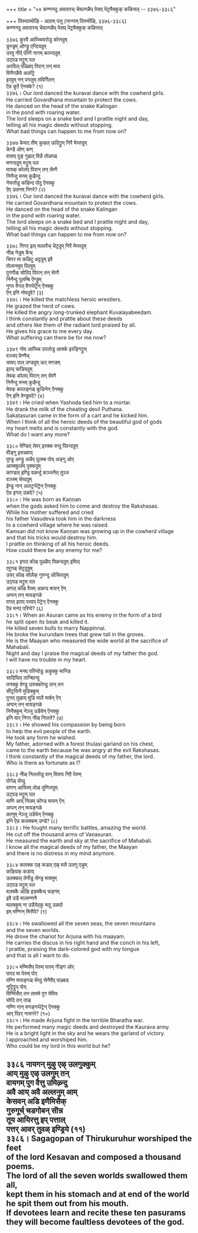 +++
title = "०४ कण्णनदु अवतारच् चॆयल्गळैप् पेसप् पॆट्रमैक्कुक् कळित्तल् -- ३३७६-३३८६"

+++
तिरुवाय्मॊऴि - आऱाम् पत्तु (नान्गाम् तिरुमॊऴि, ३३७६-३३८६)  
कण्णनदु अवतारच् चॆयल्गळैप् पेसप् पॆट्रमैक्कुक् कळित्तल्  

३३७६ कुरवै आय्च्चियरोडु कोत्तदुम्  
कुण्ड्रम् ऒण्ड्रु एन्दियदुम्  
उरवु नीर्प् पॊय्गै नागम् काय्न्ददुम्  
उट्पड मट्रुम् पल  
अरविल् पळ्ळिप् पिरान् तन् माय  
विनैगळैये अलट्रि  
इरवुम् नन् पगलुम् तविर्गिलन्  
ऎन्न कुऱै ऎनक्के? (१)  
३३७६। Our lord danced the kuravai dance with the cowherd girls.  
He carried Govardhana mountain to protect the cows.  
He danced on the head of the snake Kalingan  
in the pond with roaring water.  
The lord sleeps on a snake bed and I prattle night and day,  
telling all his magic deeds without stopping.  
What bad things can happen to me from now on?  

३३७७ केयत् तीम् कुऴल् ऊदिट्रुम् निरै मेय्त्तदुम्  
कॆण्डै ऒण् कण्  
वासप् पूङ् गुऴल् पिन्नै तोळ्गळ्  
मणन्ददुम् मट्रुम् पल  
मायक् कोलप् पिरान् तन् सॆय्गै  
निनैन्दु मनम् कुऴैन्दु  
नेयत्तोडु कऴिन्द पोदु ऎनक्कु  
ऎव् उलगम् निगरे? (२)  
३३७६। Our lord danced the kuravai dance with the cowherd girls.  
He carried Govardhana mountain to protect the cows.  
He danced on the head of the snake Kalingan  
in the pond with roaring water.  
The lord sleeps on a snake bed and I prattle night and day,  
telling all his magic deeds without stopping.  
What bad things can happen to me from now on?  

३३७८ निगर् इल् मल्लरैच् चॆट्रदुम् निरै मेय्त्तदुम्  
नीळ् नॆडुम् कैच्  
चिगर मा कळिऱु अट्टदुम् इवै  
पोल्वनवुम् पिऱवुम्  
पुगर्गॊळ् सोदिप् पिरान् तन् सॆय्गै  
निनैन्दु पुलम्बि ऎण्ड्रुम्  
नुगर वैगल् वैगप्पॆट्रेन् ऎनक्कु  
ऎन् इनि नोवदुवे? (३)  
३३७८। He killed the matchless heroic wrestlers.  
He grazed the herd of cows.  
He killed the angry long-trunked elephant Kuvalayabeeḍam.  
I think constantly and prattle about these deeds  
and others like them of the radiant lord praised by all.  
He gives his grace to me every day.  
What suffering can there be for me now?  

३३७९ नोव आय्च्चि उरलोडु आर्क्क इरङ्गिट्रुम्  
वञ्जप् पॆण्णैच्  
चावप् पाल् उण्डदुम् ऊर् सगडम्  
इऱच् चाडियदुम्  
तेवक् कोलप् पिरान् तन् सॆय्गै  
निनैन्दु मनम् कुऴैन्दु  
मेवक् कालङ्गळ् कूडिनेन् ऎनक्कु  
ऎन् इनि वेण्डुवदे? (४)  
३३७९। He cried when Yashoda tied him to a mortar.  
He drank the milk of the cheating devil Puthana.  
Sakaṭasuran came in the form of a cart and he kicked him.  
When I think of all the heroic deeds of the beautiful god of gods  
my heart melts and is constantly with the god.  
What do I want any more?  

३३८० वेण्डित् तेवर् इरक्क वन्दु पिऱन्ददुम्  
वीङ्गु इरुळ्वाय्  
पूण्डु अण्ड्रु अन्नैप् पुलम्ब पोय् अङ्गु ओर्  
आय्क्कुलम् पुक्कदुम्  
काण्डल् इण्ड्रि वळर्न्दु कञ्जनैत् तुञ्ज  
वञ्जम् सॆय्ददुम्  
ईण्डु नान् अलट्रप्पॆट्रेन् ऎनक्कु  
ऎन्न इगल् उळदे? (५)  
३३८०। He was born as Kaṇṇan  
when the gods asked him to come and destroy the Rakshasas.  
While his mother suffered and cried  
his father Vasudeva took him in the darkness  
to a cowherd village where he was raised.  
Kamsan did not know Kaṇṇan was growing up in the cowherd village  
and that his tricks would destroy him.  
I prattle on thinking of all his heroic deeds.  
How could there be any enemy for me?  

३३८१ इगल् कॊळ् पुळ्ळैप् पिळन्ददुम् इमिल्  
एऱुगळ् सॆट्रदुवुम्  
उयर् कॊळ् सोलैक् गुरुन्दु ऒचित्तदुम्  
उट्पड मट्रुम् पल  
अगल् कॊळ् वैयम् अळन्द मायन् ऎन्  
अप्पन् तन् मायङ्गळे  
पगल् इराप् परवप् पॆट्रेन् ऎनक्कु  
ऎन्न मनप् परिप्पे? (६)  
३३८१। When an Asuran came as his enemy in the form of a bird  
he split open its beak and killed it.  
He killed seven bulls to marry Nappinnai.  
He broke the kurundam trees that grew tall in the groves.  
He is the Maayan who measured the wide world at the sacrifice of Mahabali.  
Night and day I praise the magical deeds of my father the god.  
I will have no trouble in my heart.  

३३८२ मनप् परिप्पोडु अऴुक्कु मानिड  
सादियिल् तान्बिऱन्दु  
तनक्कु वेण्डु उरुक्कॊण्डु तान् तन  
सीट्रत्तिनै मुडिक्कुम्  
पुनत् तुऴाय् मुडि मालै मार्बन् ऎन्  
अप्पन् तन् मायङ्गळे  
निनैक्कुम् नॆञ्जु उडैयेन् ऎनक्कु  
इनि यार् निगर् नीळ् निलत्ते? (७)  
३३८२। He showed his compassion by being born  
to help the evil people of the earth.  
He took any form he wished.  
My father, adorned with a forest thulasi garland on his chest,  
came to the earth because he was angry at the evil Rakshasas.  
I think constantly of the magical deeds of my father, the lord.  
Who is there as fortunate as I?  

३३८३ नीळ् निलत्तॊडु वान् वियप्प निऱै पॆरुम्  
पोर्गळ् सॆय्दु  
वाणन् आयिरम् तोळ् तुणित्तदुम्  
उट्पड मट्रुम् पल  
माणि आय् निलम् कॊण्ड मायन् ऎन्  
अप्पन् तन् मायङ्गळे  
काणुम् नॆञ्जु उडैयेन् ऎनक्कु  
इनि ऎन्न कलक्कम् उण्डे? (८)  
३३८३। He fought many terrific battles, amazing the world.  
He cut off the thousand arms of Vaṇasuran.  
He measured the earth and sky at the sacrifice of Mahabali.  
I know all the magical deeds of my father, the Maayan  
and there is no distress in my mind anymore.  

३३८४ कलक्क एऴ् कडल् एऴ् मलै उलगु एऴुम्  
कऴियक् कडाय्  
उलक्कत् तेर्गॊडु सॆण्ड्र मायमुम्  
उट्पड मट्रुम् पल  
वलक्कै आऴि इडक्कैच् चङ्गम्  
इवै उडै माल्वण्णनै  
मलक्कुम् ना उडैयेऱ्‌कु माऱु उळदो  
इम् मण्णिन् मिसैये? (९)  

३३८४। He swallowed all the seven seas, the seven mountains  
and the seven worlds.  
He drove the chariot for Arjuna with his maayam.  
He carries the discus in his right hand and the conch in his left,  
I prattle, praising the dark-colored god with my tongue  
and that is all I want to do.  

३३८५ मण्मिसैप् पॆरुम् पारम् नीङ्ग ओर्  
पारद मा पॆरुम् पोर्  
पण्णि मायङ्गळ् सॆय्दु सेनैयैप् पाऴ्बड  
नूट्रिट्टुप् पोय्  
विण्मिसैत् तन ताममे पुग मेविय  
सोदि तन् ताळ्  
नण्णि नान् वणङ्गप्पॆट्रेन् ऎनक्कु  
आर् पिऱर् नायगरे? (१०)  
३३८५। He made Arjuna fight in the terrible Bharatha war.  
He performed many magic deeds and destroyed the Kaurava army.  
He is a bright light in the sky and he wears the garland of victory.  
I approached and worshiped him.  
Who could be my lord in this world but he?  

३३८६ नायगन् मुऴु एऴ् उलगुक्कुम्  
आय् मुऴु एऴ् उलगुम् तन्  
वायगम् पुग वैत्तु उमिऴ्न्दु  
अवै आय् अवै अल्लनुम् आम्  
केसवन् अडि इणैमिसैक्  
गुरुगूर्च् चडगोबन् सॊन्न  
तूय आयिरत्तु इप् पत्ताल्  
पत्तर् आवर् तुवळ् इण्ड्रिये (११)  
३३८६। Sagagopan of Thirukuruhur worshiped the feet  
of the lord Kesavan and composed a thousand poems.  
The lord of all the seven worlds swallowed them all,  
kept them in his stomach and at end of the world  
he spit them out from his mouth.  
If devotees learn and recite these ten pasurams  
they will become faultless devotees of the god.  
-----------------  


